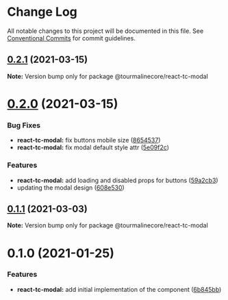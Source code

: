 # Change Log

All notable changes to this project will be documented in this file.
See [Conventional Commits](https://conventionalcommits.org) for commit guidelines.

## [0.2.1](https://github.com/TourmalineCore/React-Packages/compare/@tourmalinecore/react-tc-modal@0.2.0...@tourmalinecore/react-tc-modal@0.2.1) (2021-03-15)

**Note:** Version bump only for package @tourmalinecore/react-tc-modal





# [0.2.0](https://github.com/TourmalineCore/React-Packages/compare/@tourmalinecore/react-tc-modal@0.1.1...@tourmalinecore/react-tc-modal@0.2.0) (2021-03-15)


### Bug Fixes

* **react-tc-modal:** fix buttons mobile size ([8654537](https://github.com/TourmalineCore/React-Packages/commit/8654537acdd54d3c9dcba4295b841fda407538a7))
* **react-tc-modal:** fix modal default style attr ([5e09f2c](https://github.com/TourmalineCore/React-Packages/commit/5e09f2c95fbc77c5d2cbc9f1bbb84aeb97987eff))


### Features

* **react-tc-modal:** add loading and disabled props for buttons ([59a2cb3](https://github.com/TourmalineCore/React-Packages/commit/59a2cb3edd9722608b4ad6f32db9ae99ea70fec7))
* updating the modal design ([608e530](https://github.com/TourmalineCore/React-Packages/commit/608e530ed88ac4c6137a4d67fdf7da66360f5a2b))





## [0.1.1](https://github.com/TourmalineCore/React-Packages/compare/@tourmalinecore/react-tc-modal@0.1.0...@tourmalinecore/react-tc-modal@0.1.1) (2021-03-03)

**Note:** Version bump only for package @tourmalinecore/react-tc-modal





# 0.1.0 (2021-01-25)


### Features

* **react-tc-modal:** add initial implementation of the component ([6b845bb](https://github.com/TourmalineCore/React-Packages/commit/6b845bbbcc9eb0858e5535ee54af51e66a8ecb50))
